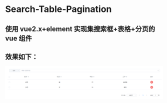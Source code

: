 # Search-Table-Pagination

## 使用 vue2.x+element 实现集搜索框+表格+分页的 vue 组件

## 效果如下：

![Search-Table-Pagination img](/img/Search-Table-Pagination.jpg)
